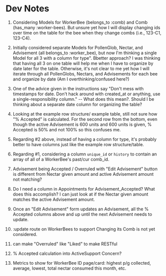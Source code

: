 # Dev Notes

1. Considering Models for WorkerBee (belongs_to :comb) and Comb (has_many :worker-bees). But unsure yet how I will display changing ids over time on the table for the bee when they change combs (i.e., 123-C1, 123-C4).

2. Initially considered separate Models for PollenGlob, Nectar, and Advisement (all belongs_to :worker_bee), but now I'm thinking a single Model for all 3 with a column for type". Bbetter approach? I was thinking that having all 3 on one table will help me when I have to organize by date later for the table. Otherwise, it's not clear to me yet how I will iterate through all PollenGlobs, Nectars, and Advisements for each bee and organize by date (Am I overthinking/confused here?)

3. One of the advice given in the instructions say "Don't mess with timestamps for date. Don't hack around with created_at or anything, use a single-responsibility column." -- What does this mean?. Should I be thinking about a separate date column for organizing the table?

4. Looking at the example row structure/ example table, still not sure how "% Accepted" is calculated. For the second row from the bottom, even though the active Advisement is 600 units and 600 units is given, % Accepted is 50% and not 100% so this confuses me.

5. Regarding #2 above, instead of having a column for type, it's probably better to have columns just like the example row structure/table.

6. Regarding #1, considering a column `unique_id` or `history` to contain an array of all of a WorkerBee's past/cur comb_id.

7. Advisement being Accepted / Overruled with "Edit Advisement" button is different from Nectar given amount and active Advisement amount not matching?

8. Do I need a column in Appointments for Advisement_Accepted? What does this accomplish? I can just look at if the Nectar given amount matches the active Advisement amount.

9. Once an "Edit Advisement" form updates an Advisement, all the % Accepted columns above and up until the next Advisement needs to update.

10. :update route on WorkerBees to support Changing its Comb is not yet considered.

11. can make "Overruled" like "Liked" to make RESTful

12. % Accepted calculation into ActiveSupport Concern?

13. Metrics to show for WorkerBee ID page/card: highest p/g collected, average, lowest, total nectar consumed this month, etc.
